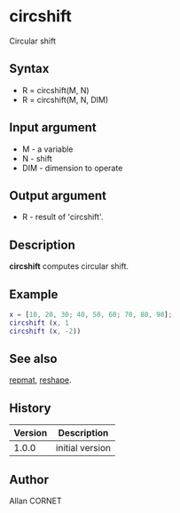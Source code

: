 

# circshift

Circular shift

## Syntax

- R = circshift(M, N)
- R = circshift(M, N, DIM)

## Input argument

 - M - a variable
 - N - shift
 - DIM - dimension to operate

## Output argument

 - R - result of 'circshift'.

## Description


  <p><b>circshift</b> computes circular shift.</p>


## Example

```matlab
x = [10, 20, 30; 40, 50, 60; 70, 80, 90];
circshift (x, 1
circshift (x, -2))
```

## See also

[repmat](repmat.md), [reshape](reshape.md).
## History

|Version|Description|
|------|------|
|1.0.0|initial version|


## Author

Allan CORNET



